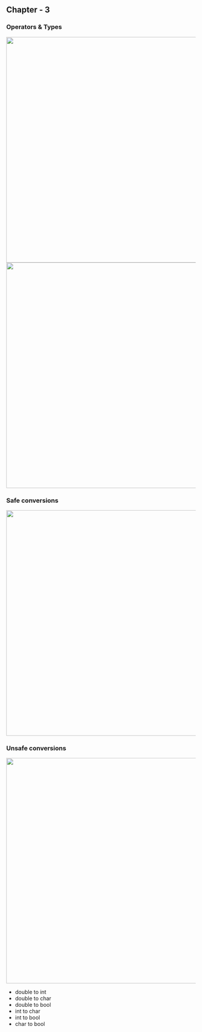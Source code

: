 ## Chapter - 3
### Operators & Types

<img src="https://user-images.githubusercontent.com/84193117/178114979-3a3d4e71-cb9a-49df-a65d-a6be97b2c9d6.png" width="600"/>

<img src="https://user-images.githubusercontent.com/84193117/178115339-2069a995-d8f3-41a9-b1c8-52b859f217b9.png" width="600"/>

### Safe conversions
<img src="https://user-images.githubusercontent.com/84193117/178139867-df684028-d254-4620-b511-3f23050e9b21.png" width="600"/>

### Unsafe conversions
<img src="https://user-images.githubusercontent.com/84193117/178140663-4a19ee67-5053-4c59-bf41-5cba84ec1a46.png" width="600"/>

- double to int
- double to char
- double to bool
- int to char
- int to bool
- char to bool
